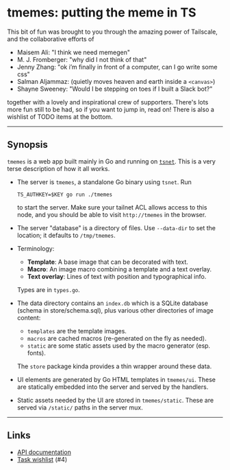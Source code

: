 # tmemes: putting the meme in TS

This bit of fun was brought to you through the amazing power of Tailscale, and
the collaborative efforts of

- Maisem Ali: "I think we need memegen"
- M. J. Fromberger: "why did I not think of that"
- Jenny Zhang: "ok i’m finally in front of a computer, can I go write some css"
- Salman Aljammaz: (quietly moves heaven and earth inside a `<canvas>`)
- Shayne Sweeney: "Would I be stepping on toes if I built a Slack bot?"

together with a lovely and inspirational crew of supporters. There's lots more
fun still to be had, so if you want to jump in, read on! There is also a
wishlist of TODO items at the bottom.

---

## Synopsis

`tmemes` is a web app built mainly in Go and running on [`tsnet`][tsnet]. This
is a very terse description of how it all works.

- The server is `tmemes`, a standalone Go binary using `tsnet`. Run

  ```
  TS_AUTHKEY=$KEY go run ./tmemes
  ```

  to start the server. Make sure your tailnet ACL allows access to this node,
  and you should be able to visit `http://tmemes` in the browser.

- The server "database" is a directory of files. Use `--data-dir` to set the
  location; it defaults to `/tmp/tmemes`.

- Terminology:

  - **Template**: A base image that can be decorated with text.
  - **Macro**: An image macro combining a template and a text overlay.
  - **Text overlay**: Lines of text with position and typographical info.

  Types are in `types.go`.

- The data directory contains an `index.db` which is a SQLite database (schema
  in store/schema.sql), plus various other directories of image content:

  - `templates` are the template images.
  - `macros` are cached macros (re-generated on the fly as needed).
  - `static` are some static assets used by the macro generator (esp. fonts).

  The `store` package kinda provides a thin wrapper around these data.

- UI elements are generated by Go HTML templates in `tmemes/ui`. These are
  statically embedded into the server and served by the handlers.

- Static assets needed by the UI are stored in `tmemes/static`. These are
  served via `/static/` paths in the server mux.

---

## Links

- [API documentation](./docs/api.md)
- [Task wishlist](https://github.com/tailscale/tmemes/issues/4) (#4)

[tsnet]: https://godoc.org/tailscale.com/tsnet
